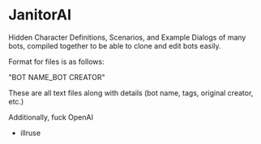 # JanitorAI
Hidden Character Definitions, Scenarios, and Example Dialogs of many bots, compiled together to be able to clone and edit bots easily.

Format for files is as follows:

"BOT NAME_BOT CREATOR"

These are all text files along with details (bot name, tags, original creator, etc.)

Additionally, fuck OpenAI

- illruse
